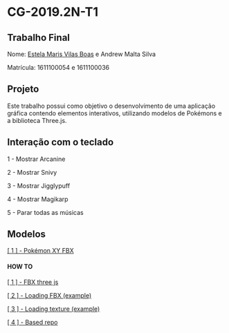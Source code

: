 # CG-2019.2N-T1

## Trabalho Final 

Nome: [Estela Maris Vilas Boas](https://github.com/estelavilasboas) e Andrew Malta Silva


Matrícula: 1611100054 e 1611100036

## Projeto
Este trabalho possui como objetivo o desenvolvimento de uma aplicação gráfica contendo elementos interativos, utilizando modelos de Pokémons e a biblioteca Three.js.

## Interação com o teclado
1 - Mostrar Arcanine

2 - Mostrar Snivy

3 - Mostrar Jigglypuff

4 - Mostrar Magikarp

5 - Parar todas as músicas 

## Modelos
[\[ 1 \] - Pokémon XY FBX](https://www.models-resource.com/3ds/pokemonxy/)

#### HOW TO

[\[ 1 \] - FBX three js](https://threejs.org/examples/?q=fbx#webgl_loader_fbx)

[\[ 2 \] - Loading FBX (example)](https://github.com/mrdoob/three.js/blob/master/examples/webgl_loader_fbx.html)

[\[ 3 \] - Loading texture (example)](https://stackoverflow.com/questions/53019373/fbx-loader-in-three-js)

[\[ 4 \] - Based repo](https://github.com/oraphaBorges/CG-2019.2N-T1)

